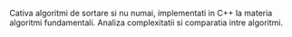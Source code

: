 Cativa algoritmi de sortare si nu numai, implementati in C++ la materia algoritmi fundamentali.
Analiza complexitatii si comparatia intre algoritmi.
